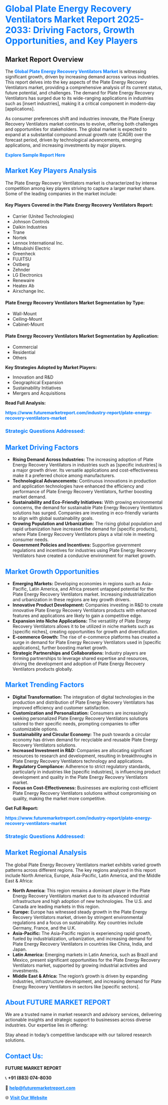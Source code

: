 <h1 style="color: #007BFF;">Global Plate Energy Recovery Ventilators Market Report 2025-2033: Driving Factors, Growth Opportunities, and Key Players</h1>

<section id="overview">
<h2>Market Report Overview</h2>
<p>The <a href="https://www.futuremarketreport.com/industry-report/plate-energy-recovery-ventilators-market" style="color: #007BFF; text-decoration: none;"><strong>Global Plate Energy Recovery Ventilators Market</strong></a> is witnessing significant growth, driven by increasing demand across various industries. This report delves into the key aspects of the Plate Energy Recovery Ventilators market, providing a comprehensive analysis of its current status, future potential, and challenges. The demand for Plate Energy Recovery Ventilators has surged due to its wide-ranging applications in industries such as [insert industries], making it a critical component in modern-day [applications].</p>
<p>As consumer preferences shift and industries innovate, the Plate Energy Recovery Ventilators market continues to evolve, offering both challenges and opportunities for stakeholders. The global market is expected to expand at a substantial compound annual growth rate (CAGR) over the forecast period, driven by technological advancements, emerging applications, and increasing investments by major players.</p>
</section>

<section id="overview">
<p><a href="https://www.futuremarketreport.com/request-sample/reportId=87862" style="color: #007BFF; text-decoration: none;"><strong>Explore Sample Report Here</strong></a></p>
</section>

<section id="key-players">
<h2 style="color: #007BFF;">Market Key Players Analysis</h2>
<p>The Plate Energy Recovery Ventilators market is characterized by intense competition among key players striving to capture a larger market share. Some of the leading companies in the market include:</p>
<h4>Key Players Covered in the Plate Energy Recovery Ventilators Report:</h4>
<ul><li>Carrier (United Technologies)</li><li>Johnson Controls</li><li>Daikin Industries</li><li>Trane</li><li>Nortek</li><li>Lennox International Inc.</li><li>Mitsubishi Electric</li><li>Greenheck</li><li>FUJITSU</li><li>Ostberg</li><li>Zehnder</li><li>LG Electronics</li><li>Renewaire</li><li>Heatex Ab</li><li>Airxchange Inc.</li></ul>
<h4>Plate Energy Recovery Ventilators Market Segmentation by Type:</h4>
<ul><li>Wall-Mount</li><li>Ceiling-Mount</li><li>Cabinet-Mount</li></ul>

<h4>Plate Energy Recovery Ventilators Market Segmentation by Application:</h4>
<ul><li>Commercial</li><li>Residential</li><li>Others</li></ul>
<p><strong>Key Strategies Adopted by Market Players:</strong></p>
<ul>
<li>Innovation and R&D</li>
<li>Geographical Expansion</li>
<li>Sustainability Initiatives</li>
<li>Mergers and Acquisitions</li>
</ul>
</section>

<section>
<p><strong>Read Full Analysis: </strong></p><a href="https://www.futuremarketreport.com/industry-report/plate-energy-recovery-ventilators-market" style="color: #007BFF; text-decoration: none;"><strong>https://www.futuremarketreport.com/industry-report/plate-energy-recovery-ventilators-market</strong></a>
<h3 style="color: #007BFF;">Strategic Questions Addressed:</h3>
</section>

<section id="driving-factors">
<h2 style="color: #007BFF;">Market Driving Factors</h2>
<ul>
<li><strong>Rising Demand Across Industries:</strong> The increasing adoption of Plate Energy Recovery Ventilators in industries such as [specific industries] is a major growth driver. Its versatile applications and cost-effectiveness make it a preferred choice among manufacturers.</li>
<li><strong>Technological Advancements:</strong> Continuous innovations in production and application technologies have enhanced the efficiency and performance of Plate Energy Recovery Ventilators, further boosting market demand.</li>
<li><strong>Sustainability and Eco-Friendly Initiatives:</strong> With growing environmental concerns, the demand for sustainable Plate Energy Recovery Ventilators solutions has surged. Companies are investing in eco-friendly variants to align with global sustainability goals.</li>
<li><strong>Growing Population and Urbanization:</strong> The rising global population and rapid urbanization have increased the demand for [specific products], where Plate Energy Recovery Ventilators plays a vital role in meeting consumer needs.</li>
<li><strong>Government Policies and Incentives:</strong> Supportive government regulations and incentives for industries using Plate Energy Recovery Ventilators have created a conducive environment for market growth.</li>
</ul>
</section>

<section id="growth-opportunities">
<h2 style="color: #007BFF;">Market Growth Opportunities</h2>
<ul>
<li><strong>Emerging Markets:</strong> Developing economies in regions such as Asia-Pacific, Latin America, and Africa present untapped potential for the Plate Energy Recovery Ventilators market. Increasing industrialization and urbanization in these regions are key growth drivers.</li>
<li><strong>Innovative Product Development:</strong> Companies investing in R&D to create innovative Plate Energy Recovery Ventilators products with enhanced features and applications are likely to gain a competitive edge.</li>
<li><strong>Expansion into Niche Applications:</strong> The versatility of Plate Energy Recovery Ventilators allows it to be utilized in niche markets such as [specific niches], creating opportunities for growth and diversification.</li>
<li><strong>E-commerce Growth:</strong> The rise of e-commerce platforms has created a surge in demand for Plate Energy Recovery Ventilators used in [specific applications], further boosting market growth.</li>
<li><strong>Strategic Partnerships and Collaborations:</strong> Industry players are forming partnerships to leverage shared expertise and resources, driving the development and adoption of Plate Energy Recovery Ventilators products globally.</li>
</ul>
</section>

<section id="trending-factors">
<h2 style="color: #007BFF;">Market Trending Factors</h2>
<ul>
<li><strong>Digital Transformation:</strong> The integration of digital technologies in the production and distribution of Plate Energy Recovery Ventilators has improved efficiency and customer satisfaction.</li>
<li><strong>Customization and Personalization:</strong> Consumers are increasingly seeking personalized Plate Energy Recovery Ventilators solutions tailored to their specific needs, prompting companies to offer customizable options.</li>
<li><strong>Sustainability and Circular Economy:</strong> The push towards a circular economy has driven demand for recyclable and reusable Plate Energy Recovery Ventilators solutions.</li>
<li><strong>Increased Investment in R&D:</strong> Companies are allocating significant resources to research and development, resulting in breakthroughs in Plate Energy Recovery Ventilators technology and applications.</li>
<li><strong>Regulatory Compliance:</strong> Adherence to strict regulatory standards, particularly in industries like [specific industries], is influencing product development and quality in the Plate Energy Recovery Ventilators market.</li>
<li><strong>Focus on Cost-Effectiveness:</strong> Businesses are exploring cost-efficient Plate Energy Recovery Ventilators solutions without compromising on quality, making the market more competitive.</li>
</ul>
</section>

<section>
<p><strong>Get Full Report: </strong></p><a href="https://www.futuremarketreport.com/industry-report/plate-energy-recovery-ventilators-market" style="color: #007BFF; text-decoration: none;"><strong>https://www.futuremarketreport.com/industry-report/plate-energy-recovery-ventilators-market</strong></a>
<h3 style="color: #007BFF;">Strategic Questions Addressed:</h3>
</section>


<section id="regional-analysis">
<h2 style="color: #007BFF;">Market Regional Analysis</h2>
<p>The global Plate Energy Recovery Ventilators market exhibits varied growth patterns across different regions. The key regions analyzed in this report include North America, Europe, Asia-Pacific, Latin America, and the Middle East & Africa:</p>
<ul>
<li><strong>North America:</strong> This region remains a dominant player in the Plate Energy Recovery Ventilators market due to its advanced industrial infrastructure and high adoption of new technologies. The U.S. and Canada are leading markets in this region.</li>
<li><strong>Europe:</strong> Europe has witnessed steady growth in the Plate Energy Recovery Ventilators market, driven by stringent environmental regulations and a focus on sustainability. Key countries include Germany, France, and the U.K.</li>
<li><strong>Asia-Pacific:</strong> The Asia-Pacific region is experiencing rapid growth, fueled by industrialization, urbanization, and increasing demand for Plate Energy Recovery Ventilators in countries like China, India, and Japan.</li>
<li><strong>Latin America:</strong> Emerging markets in Latin America, such as Brazil and Mexico, present significant opportunities for the Plate Energy Recovery Ventilators market, supported by growing industrial activities and investments.</li>
<li><strong>Middle East & Africa:</strong> The region’s growth is driven by expanding industries, infrastructure development, and increasing demand for Plate Energy Recovery Ventilators in sectors like [specific sectors].</li>
</ul>
</section>

<footer>
<h2 style="color: #007BFF;">About FUTURE MARKET REPORT</h2>
<p>We are a trusted name in market research and advisory services, delivering actionable insights and strategic support to businesses across diverse industries. Our expertise lies in offering:</p>

<p>Stay ahead in today’s competitive landscape with our tailored research solutions.</p>

<h2 style="color: #007BFF;">Contact Us:</h2>
<p><strong>FUTURE MARKET REPORT</strong></p>
<p>📞 <strong>+91 (883) 074-8030</strong></p>
<p>📧 <strong><a href="mailto:help@futuremarketreport.com" style="color: #007BFF;">help@futuremarketreport.com</a></strong></p>
<p>🌐 <strong><a href="https://www.futuremarketreport.com/" style="color: #007BFF;">Visit Our Website</a></strong></p>
</footer>